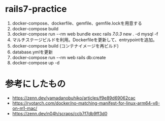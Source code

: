 # rails7-practice

1. docker-compose、dockerfile、gemfile、gemfile.lockを用意する
2. docker-compose build
3. docker-compose run --rm web bundle exec rails _7.0.3_ new . -d mysql -f
4. マルチステージビルドを利用。Dockerfileを更新して、entrypointを追加。
5. docker-compose build (コンテナイメージを再ビルド)
6. database.ymlを更新
7. docker-compose run --rm web rails db:create
8. docker-compose up -d

# 参考にしたもの
- https://zenn.dev/yamadanobuhiko/articles/f9e89d69062cac
- https://ryotarch.com/docker/no-matching-manifest-for-linux-arm64-v8-on-m1-mac/
- https://zenn.dev/n04h/scraps/ccb7f7db9ff3d0
